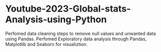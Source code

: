 # Youtube-2023-Global-stats-Analysis-using-Python

Perfomed data cleaning steps to remove null values and unwanted data using Pandas.
Perfomed Exploratory data analysis through Pandas, Matplotlib and Seaborn for visualiztion.
